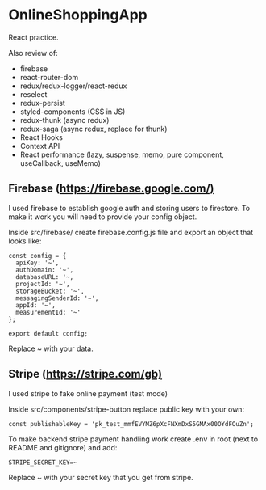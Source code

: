 # OnlineShoppingApp

React practice.

Also review of:

- firebase
- react-router-dom
- redux/redux-logger/react-redux
- reselect
- redux-persist
- styled-components (CSS in JS)
- redux-thunk (async redux)
- redux-saga (async redux, replace for thunk)
- React Hooks
- Context API
- React performance (lazy, suspense, memo, pure component, useCallback, useMemo)

## Firebase (<https://firebase.google.com/)>

I used firebase to establish google auth and storing users to firestore.
To make it work you will need to provide your config object.

Inside src/firebase/ create firebase.config.js file and export an object that looks like:

```
const config = {
  apiKey: '~',
  authDomain: '~',
  databaseURL: '~,
  projectId: '~',
  storageBucket: '~',
  messagingSenderId: '~',
  appId: '~',
  measurementId: '~'
};

export default config;
```
Replace ~ with your data.

## Stripe (<https://stripe.com/gb)>

I used stripe to fake online payment (test mode)

Inside src/components/stripe-button replace public key with your own:

```
const publishableKey = 'pk_test_mmfEVYMZ6pXcFNXmDxS5GMAx00OYdFOuZn';
```

To make backend stripe payment handling work create .env in root (next to README and gitignore) and add:

```
STRIPE_SECRET_KEY=~
```

Replace ~ with your secret key that you get from stripe.
